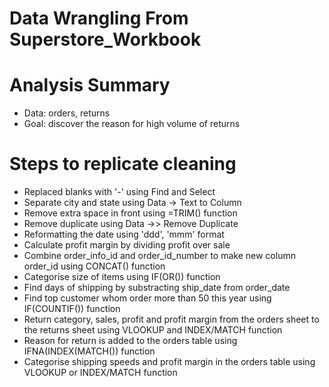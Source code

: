 # Data Wrangling From Superstore_Workbook

# Analysis Summary
* Data: orders, returns
* Goal: discover the reason for high volume of returns


# Steps to replicate cleaning
* Replaced blanks with '-' using Find and Select
* Separate city and state using Data -> Text to Column
* Remove extra space in front using =TRIM() function
* Remove duplicate using Data ->> Remove Duplicate
* Reformatting the date using  'ddd', 'mmm' format
* Calculate profit margin by dividing profit over sale
* Combine order_info_id and order_id_number to make new column order_id using CONCAT() function
* Categorise size of items using IF(OR()) function
* Find days of shipping by substracting ship_date from order_date
* Find top customer whom order more than 50 this year using IF(COUNTIF()) function
* Return category, sales, profit and profit margin from the orders sheet to the returns sheet using VLOOKUP and INDEX/MATCH function
* Reason for return is added to the orders table using IFNA(INDEX(MATCH()) function
* Categorise shipping speeds and profit margin in the orders table using VLOOKUP or INDEX/MATCH function
